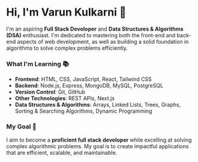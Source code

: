 # Hi, I'm Varun Kulkarni 👋

I'm an aspiring **Full Stack Developer** and **Data Structures & Algorithms (DSA)** enthusiast. I'm dedicated to mastering both the front-end and back-end aspects of web development, as well as building a solid foundation in algorithms to solve complex problems efficiently.

### What I'm Learning 📚

- **Frontend**: HTML, CSS, JavaScript, React, Tailwind CSS
- **Backend**: Node.js, Express, MongoDB, MySQL, PostgreSQL
- **Version Control**: Git, GitHub
- **Other Technologies**: REST APIs, Next.js
- **Data Structures & Algorithms**: Arrays, Linked Lists, Trees, Graphs, Sorting & Searching Algorithms, Dynamic Programming

### My Goal 🎯
I aim to become a **proficient full stack developer** while excelling at solving complex algorithmic problems. My goal is to create impactful applications that are efficient, scalable, and maintainable.

<!---
Varun0856/Varun0856 is a ✨ special ✨ repository because its `README.md` (this file) appears on your GitHub profile.
You can click the Preview link to take a look at your changes.
--->
